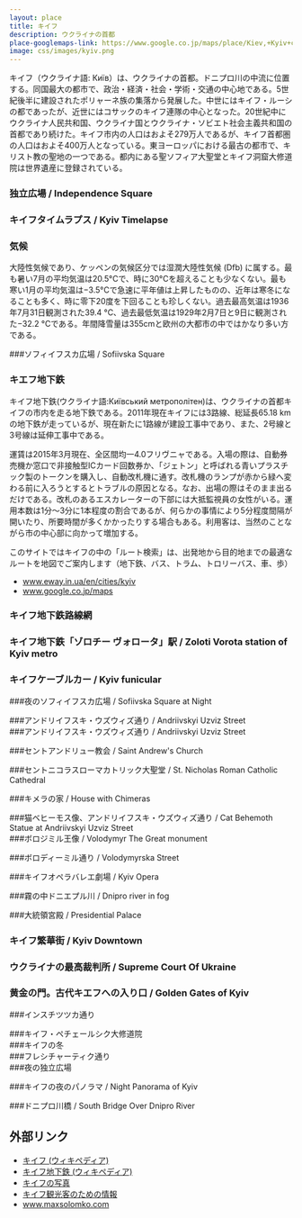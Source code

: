 ```yaml
---
layout: place
title: キイフ
description: ウクライナの首都
place-googlemaps-link: https://www.google.co.jp/maps/place/Kiev,+Kyiv+city,+Ukraine/
image: css/images/kyiv.png
---
```

キイフ（ウクライナ語: Київ）は、ウクライナの首都。ドニプロ川の中流に位置する。同国最大の都市で、政治・経済・社会・学術・交通の中心地である。5世紀後半に建設されたポリャーネ族の集落から発展した。中世にはキイフ・ルーシの都であったが、近世にはコサックのキイフ連隊の中心となった。20世紀中にウクライナ人民共和国、ウクライナ国とウクライナ・ソビエト社会主義共和国の首都であり続けた。キイフ市内の人口はおよそ279万人であるが、キイフ首都圏の人口はおよそ400万人となっている。東ヨーロッパにおける最古の都市で、キリスト教の聖地の一つである。都内にある聖ソフィア大聖堂とキイフ洞窟大修道院は世界遺産に登録されている。

### 独立広場 / Independence Square
<div class="lazyload">
<!--
<div about='https://farm7.static.flickr.com/6134/5985493792_86beac88e8_b.jpg'><a href='https://www.flickr.com/photos/jenniferboyer/5985493792/' target='_blank'><img xmlns:dct='http://purl.org/dc/terms/' href='http://purl.org/dc/dcmitype/StillImage' rel='dct:type' src='https://farm7.static.flickr.com/6134/5985493792_86beac88e8_b.jpg' alt='Independence Square by Anosmia, on Flickr' title='Independence Square by Anosmia, on Flickr' border='0'/></a><br/><a rel='license' href='http://creativecommons.org/licenses/by/2.0/' target='_blank'><img src='http://i.creativecommons.org/l/by/2.0/80x15.png' alt='Creative Commons Creative Commons Attribution 2.0 Generic License' title='Creative Commons Creative Commons Attribution 2.0 Generic License' border='0' align='left'></a>&nbsp; &nbsp;by&nbsp;<a href='https://www.flickr.com/people/jenniferboyer/' target='_blank'>&nbsp;</a><a xmlns:cc='http://creativecommons.org/ns#' rel='cc:attributionURL' property='cc:attributionName' href='https://www.flickr.com/people/jenniferboyer/' target='_blank'>Anosmia</a><a href='http://www.imagecodr.org/' target='_blank'>&nbsp;</a></div>
-->
</div>

### キイフタイムラプス / Kyiv Timelapse
<div class="lazyload">
<!--
<div class="video-container"><iframe src="http://www.youtube.com/embed/72q3U65daVA?html5=1" frameborder="0"></iframe></div>
-->
</div>

### 気候
大陸性気候であり、ケッペンの気候区分では湿潤大陸性気候 (Dfb) に属する。最も暑い7月の平均気温は20.5°Cで、時に30°Cを超えることも少なくない。最も寒い1月の平均気温は−3.5°Cで急速に平年値は上昇したものの、近年は寒冬になることも多く、時に零下20度を下回ることも珍しくない。過去最高気温は1936年7月31日観測された39.4 °C、過去最低気温は1929年2月7日と9日に観測された−32.2 °Cである。年間降雪量は355cmと欧州の大都市の中ではかなり多い方である。

###ソフィイフスカ広場 / Sofiivska Square
<div class="lazyload">
<!--
<img src="photos/kyiv/sofiivska_square.jpg"/>
<small>Photographer: Max Solomko © / Website: <a href="http://www.maxsolomko.com">www.maxsolomko.com</a></small>
-->
</div>

### キエフ地下鉄
キイフ地下鉄(ウクライナ語:Київський метрополітен)は、ウクライナの首都キイフの市内を走る地下鉄である。2011年現在キイフには3路線、総延長65.18 kmの地下鉄が走っているが、現在新たに1路線が建設工事中であり、また、2号線と3号線は延伸工事中である。

運賃は2015年3月現在、全区間均一4.0フリヴニャである。入場の際は、自動券売機か窓口で非接触型ICカード回数券か、「ジェトン」と呼ばれる青いプラスチック製のトークンを購入し、自動改札機に通す。改札機のランプが赤から緑へ変わる前に入ろうとするとトラブルの原因となる。なお、出場の際はそのまま出るだけである。改札のあるエスカレーターの下部には大抵監視員の女性がいる。運用本数は1分～3分に1本程度の割合であるが、何らかの事情により5分程度間隔が開いたり、所要時間が多くかかったりする場合もある。利用客は、当然のことながら市の中心部に向かって増加する。

このサイトではキイフの中の「ルート検索」は、出発地から目的地までの最適なルートを地図でご案内します（地下鉄、バス、トラム、トロリーバス、車、歩）

* <a href="http://www.eway.in.ua/en/cities/kyiv">www.eway.in.ua/en/cities/kyiv</a>
* <a href="https://www.google.co.jp/maps/place/Kyiv,+Ukraine/">www.google.co.jp/maps</a>

### キイフ地下鉄路線網
<div class="lazyload">
<!--
<a title="By Sameboat; some corrections made by AMY (Own work) [Public domain], via Wikimedia Commons" href="https://commons.wikimedia.org/wiki/File%3AKiev_metro_route_map_uk_en.svg"><img width="1024" alt="Kiev metro route map uk en" src="https://upload.wikimedia.org/wikipedia/commons/thumb/9/9f/Kiev_metro_route_map_uk_en.svg/1024px-Kiev_metro_route_map_uk_en.svg.png"/></a>
-->
</div>

### キイフ地下鉄「ゾロチー ヴォロータ」駅 / Zoloti Vorota station of Kyiv metro
<div class="lazyload">
<!--
<a title="© AMY / Wikimedia Commons, via Wikimedia Commons" href="https://commons.wikimedia.org/wiki/File%3AZoloti_Vorota_metro_station_Kiev_2010_01.jpg"><img width="2048" alt="Zoloti Vorota metro station Kiev 2010 01" src="https://upload.wikimedia.org/wikipedia/commons/thumb/f/f3/Zoloti_Vorota_metro_station_Kiev_2010_01.jpg/2048px-Zoloti_Vorota_metro_station_Kiev_2010_01.jpg"/></a>
-->
</div>

### キイフケーブルカー / Kyiv funicular
<div class="lazyload">
<!--
<p><a href="https://commons.wikimedia.org/wiki/File:2948279_%D0%9A%D0%B8%D0%B5%D0%B2%D1%81%D0%BA%D0%B8%D0%B9_%D1%84%D1%83%D0%BD%D0%B8%D0%BA%D1%83%D0%BB%D0%B5%D1%80.jpg#/media/File:2948279_%D0%9A%D0%B8%D0%B5%D0%B2%D1%81%D0%BA%D0%B8%D0%B9_%D1%84%D1%83%D0%BD%D0%B8%D0%BA%D1%83%D0%BB%D0%B5%D1%80.jpg"><img src="https://upload.wikimedia.org/wikipedia/commons/7/7f/2948279_%D0%9A%D0%B8%D0%B5%D0%B2%D1%81%D0%BA%D0%B8%D0%B9_%D1%84%D1%83%D0%BD%D0%B8%D0%BA%D1%83%D0%BB%D0%B5%D1%80.jpg" alt="2948279 Киевский фуникулер.jpg"></a></p>
-->
</div>

###夜のソフィイフスカ広場 / Sofiivska Square at Night
<div class="lazyload">
<!--
<img src="photos/kyiv/sofiivska_square_at_night.jpg"/>
<small>Photographer: Max Solomko © / Website: <a href="http://www.maxsolomko.com">www.maxsolomko.com</a></small>
-->
</div>
###アンドリイフスキ・ウズウィズ通り / Andriivskyi Uzviz Street
<div class="lazyload">
<!--
<img src="photos/kyiv/andriivskyi_uzviz_general.jpg"/>
<small>Photographer: Max Solomko © / Website: <a href="http://www.maxsolomko.com">www.maxsolomko.com</a></small>
-->
</div>
###アンドリイフスキ・ウズウィズ通り / Andriivskyi Uzviz Street
<div class="lazyload">
<!--
<img src="photos/kyiv/andriivskyi_uzviz.jpg"/>
<small>Photographer: Max Solomko © / Website: <a href="http://www.maxsolomko.com">www.maxsolomko.com</a></small>
-->
</div>

###セントアンドリュー教会 / Saint Andrew's Church
<div class="lazyload">
<!--
<a title="Yuriy Kolodin at English Wikipedia [CC BY 3.0 (http://creativecommons.org/licenses/by/3.0)], via Wikimedia Commons" href="https://commons.wikimedia.org/wiki/File%3ASaint_Andrew's_Church_of_Kiev_photo_by_Yuriy_Kolodin.jpg"><img width="2048" alt="Saint Andrew&#039;s Church of Kiev photo by Yuriy Kolodin" src="https://upload.wikimedia.org/wikipedia/commons/thumb/4/4e/Saint_Andrew%27s_Church_of_Kiev_photo_by_Yuriy_Kolodin.jpg/2048px-Saint_Andrew%27s_Church_of_Kiev_photo_by_Yuriy_Kolodin.jpg"/></a>
-->
</div>

###セントニコラスローマカトリック大聖堂 / St. Nicholas Roman Catholic Cathedral
<div class="lazyload">
<!--
<a title="By Konstantin Brizhnichenko (Own work) [CC BY-SA 4.0 (http://creativecommons.org/licenses/by-sa/4.0)], via Wikimedia Commons" href="https://commons.wikimedia.org/wiki/File%3ASt._Nicholas_Roman_Catholic_Cathedral%2C_Kyiv_3.jpg"><img width="2048" alt="St. Nicholas Roman Catholic Cathedral, Kyiv 3" src="https://upload.wikimedia.org/wikipedia/commons/thumb/e/e7/St._Nicholas_Roman_Catholic_Cathedral%2C_Kyiv_3.jpg/2048px-St._Nicholas_Roman_Catholic_Cathedral%2C_Kyiv_3.jpg"/></a>
-->
</div>

###キメラの家 / House with Chimeras
<div class="lazyload">
<!--
<img src="photos/kyiv/chymera_house.jpg"/>
<small>Photographer: Max Solomko © / Website: <a href="http://www.maxsolomko.com">www.maxsolomko.com</a></small>
-->
</div>
###猫ベヒーモス像、アンドリイフスキ・ウズウィズ通り / Cat Behemoth Statue at Andriivskyi Uzviz Street
<div class="lazyload">
<!--
<img src="photos/kyiv/behemoth_cat_andriivskyi_uzviz.jpg"/>
<small>Photographer: Max Solomko © / Website: <a href="http://www.maxsolomko.com">www.maxsolomko.com</a></small>
-->
</div>
###ボロジミル王像 / Volodymyr The Great monument
<div class="lazyload">
<!--
<img src="photos/kyiv/volodymyr_velykyi.jpg"/>
<small>Photographer: Max Solomko © / Website: <a href="http://www.maxsolomko.com">www.maxsolomko.com</a></small>
-->
</div>

###ボロディーミル通り / Volodymyrska Street
<div class="lazyload">
<!--
<a title="© AMY / Wikimedia Commons, via Wikimedia Commons" href="https://commons.wikimedia.org/wiki/File%3A%D0%92%D0%BB%D0%B0%D0%B4%D0%B8%D0%BC%D0%B8%D1%80%D1%81%D0%BA%D0%B0%D1%8F_54_%D0%9A%D0%B8%D0%B5%D0%B2_2010_01.JPG"><img width="2048" alt="Владимирская 54 Киев 2010 01" src="https://upload.wikimedia.org/wikipedia/commons/thumb/9/99/%D0%92%D0%BB%D0%B0%D0%B4%D0%B8%D0%BC%D0%B8%D1%80%D1%81%D0%BA%D0%B0%D1%8F_54_%D0%9A%D0%B8%D0%B5%D0%B2_2010_01.JPG/2048px-%D0%92%D0%BB%D0%B0%D0%B4%D0%B8%D0%BC%D0%B8%D1%80%D1%81%D0%BA%D0%B0%D1%8F_54_%D0%9A%D0%B8%D0%B5%D0%B2_2010_01.JPG"/></a>
-->
</div>

###キイフオペラバレエ劇場 / Kyiv Opera
<div class="lazyload">
<!--
<a title="By Roland Geider (Ogre) (Own work) [Public domain], via Wikimedia Commons" href="https://commons.wikimedia.org/wiki/File%3AKiev_Opera_House_-_001.jpg"><img width="2048" alt="Kiev Opera House - 001" src="https://upload.wikimedia.org/wikipedia/commons/thumb/6/6f/Kiev_Opera_House_-_001.jpg/2048px-Kiev_Opera_House_-_001.jpg"/></a>
-->
</div>

###霧の中ドニエプル川 / Dnipro river in fog
<div class="lazyload">
<!--
<img src="photos/kyiv/dnipro_river_in_fog.jpg"/>
<small>Photographer: Max Solomko © / Website: <a href="http://www.maxsolomko.com">www.maxsolomko.com</a></small>
-->
</div>

###大統領宮殿 / Presidential Palace
<div class="lazyload">
<!--
<p><a href="https://commons.wikimedia.org/wiki/File:Presidential_Palace_Ukraine.jpg#/media/File:Presidential_Palace_Ukraine.jpg"><img src="https://upload.wikimedia.org/wikipedia/commons/8/88/Presidential_Palace_Ukraine.jpg" alt="Presidential Palace Ukraine.jpg"></a></p>
-->
</div>

### キイフ繁華街 / Kyiv Downtown
<div class="lazyload">
<!--
<p><a href="https://uk.wikipedia.org/wiki/%D0%A4%D0%B0%D0%B9%D0%BB:%D0%9F%D0%B0%D1%80%D1%83%D1%81_%D1%96_%D0%9A%D0%BE%D0%BD%D1%82%D0%B8%D0%BD%D0%B5%D0%BD%D1%82%D0%B0%D0%BB%D1%8C_%D1%83_%D0%9A%D0%B8%D1%94%D0%B2%D1%96.jpg#/media/File:%D0%9F%D0%B0%D1%80%D1%83%D1%81_%D1%96_%D0%9A%D0%BE%D0%BD%D1%82%D0%B8%D0%BD%D0%B5%D0%BD%D1%82%D0%B0%D0%BB%D1%8C_%D1%83_%D0%9A%D0%B8%D1%94%D0%B2%D1%96.jpg"><img src="https://upload.wikimedia.org/wikipedia/uk/9/9a/%D0%9F%D0%B0%D1%80%D1%83%D1%81_%D1%96_%D0%9A%D0%BE%D0%BD%D1%82%D0%B8%D0%BD%D0%B5%D0%BD%D1%82%D0%B0%D0%BB%D1%8C_%D1%83_%D0%9A%D0%B8%D1%94%D0%B2%D1%96.jpg" alt="Парус і Континенталь у Києві.jpg" height="3264" width="2448"></a></p>
-->
</div>

### ウクライナの最高裁判所 / Supreme Court Of Ukraine
<div class="lazyload">
<!--
<a title="By Wadco2 (Own work) [CC BY-SA 3.0 (http://creativecommons.org/licenses/by-sa/3.0)], via Wikimedia Commons" href="https://commons.wikimedia.org/wiki/File%3APechersk_28_09_13_396.JPG"><img width="2048" alt="Pechersk 28 09 13 396" src="https://upload.wikimedia.org/wikipedia/commons/thumb/d/dd/Pechersk_28_09_13_396.JPG/2048px-Pechersk_28_09_13_396.JPG"/></a>
-->
</div>

### 黄金の門。古代キエフへの入り口 / Golden Gates of Kyiv
<div class="lazyload">
<!--
<a title="By KyjivRus` (Own work) [Public domain], via Wikimedia Commons" href="https://commons.wikimedia.org/wiki/File%3AKyiv_Golden_Gate_-_011.jpg"><img width="2048" alt="Kyiv Golden Gate - 011" src="https://upload.wikimedia.org/wikipedia/commons/thumb/a/ad/Kyiv_Golden_Gate_-_011.jpg/2048px-Kyiv_Golden_Gate_-_011.jpg"/></a>
-->
</div>

###インスチツツカ通り
<div class="lazyload">
<!--
<div about='https://farm4.static.flickr.com/3819/10962915416_1eac115140_b.jpg'><a href='https://www.flickr.com/photos/mattsh/10962915416/' target='_blank'><img xmlns:dct='http://purl.org/dc/terms/' href='http://purl.org/dc/dcmitype/StillImage' rel='dct:type' src='https://farm4.static.flickr.com/3819/10962915416_1eac115140_b.jpg' alt='Old Architecture, Kiev by Matt. Create., on Flickr' title='Old Architecture, Kiev by Matt. Create., on Flickr' border='0'/></a><br/><a rel='license' href='http://creativecommons.org/licenses/by-nc-sa/2.0/' target='_blank'><img src='http://i.creativecommons.org/l/by-nc-sa/2.0/80x15.png' alt='Creative Commons Creative Commons Attribution-Noncommercial-Share Alike 2.0 Generic License' title='Creative Commons Creative Commons Attribution-Noncommercial-Share Alike 2.0 Generic License' border='0' align='left'></a>&nbsp; &nbsp;by&nbsp;<a href='https://www.flickr.com/people/mattsh/' target='_blank'>&nbsp;</a><a xmlns:cc='http://creativecommons.org/ns#' rel='cc:attributionURL' property='cc:attributionName' href='https://www.flickr.com/people/mattsh/' target='_blank'>Matt. Create.</a><a href='http://www.imagecodr.org/' target='_blank'>&nbsp;</a></div>
-->
</div>
###キイフ・ペチェールシク大修道院
<div class="lazyload">
<!--
<div about='https://farm3.static.flickr.com/2884/10872941953_03e1e887d8_b.jpg'><a href='https://www.flickr.com/photos/mattsh/10872941953/' target='_blank'><img xmlns:dct='http://purl.org/dc/terms/' href='http://purl.org/dc/dcmitype/StillImage' rel='dct:type' src='https://farm3.static.flickr.com/2884/10872941953_03e1e887d8_b.jpg' alt='Kiev Pechersk Lavra in September by Matt. Create., on Flickr' title='Kiev Pechersk Lavra in September by Matt. Create., on Flickr' border='0'/></a><br/><a rel='license' href='http://creativecommons.org/licenses/by-nc-sa/2.0/' target='_blank'><img src='http://i.creativecommons.org/l/by-nc-sa/2.0/80x15.png' alt='Creative Commons Creative Commons Attribution-Noncommercial-Share Alike 2.0 Generic License' title='Creative Commons Creative Commons Attribution-Noncommercial-Share Alike 2.0 Generic License' border='0' align='left'></a>&nbsp; &nbsp;by&nbsp;<a href='https://www.flickr.com/people/mattsh/' target='_blank'>&nbsp;</a><a xmlns:cc='http://creativecommons.org/ns#' rel='cc:attributionURL' property='cc:attributionName' href='https://www.flickr.com/people/mattsh/' target='_blank'>Matt. Create.</a><a href='http://www.imagecodr.org/' target='_blank'>&nbsp;</a></div>
-->
</div>
###キイフの冬
<div class="lazyload">
<!--
<div about='https://farm8.static.flickr.com/7007/6785670407_fec54dd55b_b.jpg'><a href='https://www.flickr.com/photos/39997856@N03/6785670407/' target='_blank'><img xmlns:dct='http://purl.org/dc/terms/' href='http://purl.org/dc/dcmitype/StillImage' rel='dct:type' src='https://farm8.static.flickr.com/7007/6785670407_fec54dd55b_b.jpg' alt='winter in kiev by mariusz kluzniak, on Flickr' title='winter in kiev by mariusz kluzniak, on Flickr' border='0'/></a><br/><a rel='license' href='http://creativecommons.org/licenses/by-nc-nd/2.0/' target='_blank'><img src='http://i.creativecommons.org/l/by-nc-nd/2.0/80x15.png' alt='Creative Commons Creative Commons Attribution-Noncommercial-No Derivative Works 2.0 Generic License' title='Creative Commons Creative Commons Attribution-Noncommercial-No Derivative Works 2.0 Generic License' border='0' align='left'></a>&nbsp; &nbsp;by&nbsp;<a href='https://www.flickr.com/people/39997856@N03/' target='_blank'>&nbsp;</a><a xmlns:cc='http://creativecommons.org/ns#' rel='cc:attributionURL' property='cc:attributionName' href='https://www.flickr.com/people/39997856@N03/' target='_blank'>mariusz kluzniak</a><a href='http://www.imagecodr.org/' target='_blank'>&nbsp;</a></div>
-->
</div>
###フレシチャーティク通り
<div class="lazyload">
<!--
<div about='https://farm9.static.flickr.com/8100/8601882380_e7249da8a7_b.jpg'><a href='https://www.flickr.com/photos/jlascar/8601882380/' target='_blank'><img xmlns:dct='http://purl.org/dc/terms/' href='http://purl.org/dc/dcmitype/StillImage' rel='dct:type' src='https://farm9.static.flickr.com/8100/8601882380_e7249da8a7_b.jpg' alt='Khreshchatyk street and some of its post by Jorge Lascar, on Flickr' title='Khreshchatyk street and some of its post by Jorge Lascar, on Flickr' border='0'/></a><br/><a rel='license' href='http://creativecommons.org/licenses/by/2.0/' target='_blank'><img src='http://i.creativecommons.org/l/by/2.0/80x15.png' alt='Creative Commons Creative Commons Attribution 2.0 Generic License' title='Creative Commons Creative Commons Attribution 2.0 Generic License' border='0' align='left'></a>&nbsp; &nbsp;by&nbsp;<a href='https://www.flickr.com/people/jlascar/' target='_blank'>&nbsp;</a><a xmlns:cc='http://creativecommons.org/ns#' rel='cc:attributionURL' property='cc:attributionName' href='https://www.flickr.com/people/jlascar/' target='_blank'>Jorge Lascar</a><a href='http://www.imagecodr.org/' target='_blank'>&nbsp;</a></div>
-->
</div>
###夜の独立広場
<div class="lazyload">
<!--
<div about='https://farm3.static.flickr.com/2510/3965068418_50d240ed22_b.jpg'><a href='https://www.flickr.com/photos/thisisbossi/3965068418/' target='_blank'><img xmlns:dct='http://purl.org/dc/terms/' href='http://purl.org/dc/dcmitype/StillImage' rel='dct:type' src='https://farm3.static.flickr.com/2510/3965068418_50d240ed22_b.jpg' alt='2008 08 11 - 1521-1523 - Kyiv - maydan N by thisisbossi, on Flickr' title='2008 08 11 - 1521-1523 - Kyiv - maydan N by thisisbossi, on Flickr' border='0'/></a><br/><a rel='license' href='http://creativecommons.org/licenses/by-nc/2.0/' target='_blank'><img src='http://i.creativecommons.org/l/by-nc/2.0/80x15.png' alt='Creative Commons Creative Commons Attribution-Noncommercial 2.0 Generic License' title='Creative Commons Creative Commons Attribution-Noncommercial 2.0 Generic License' border='0' align='left'></a>&nbsp; &nbsp;by&nbsp;<a href='https://www.flickr.com/people/thisisbossi/' target='_blank'>&nbsp;</a><a xmlns:cc='http://creativecommons.org/ns#' rel='cc:attributionURL' property='cc:attributionName' href='https://www.flickr.com/people/thisisbossi/' target='_blank'>thisisbossi</a><a href='http://www.imagecodr.org/' target='_blank'>&nbsp;</a></div>
-->
</div>

###キイフの夜のパノラマ / Night Panorama of Kyiv
<div class="lazyload">
<!--
<p><a href="https://uk.wikipedia.org/wiki/%D0%A4%D0%B0%D0%B9%D0%BB:%D0%9F%D0%B0%D0%BD%D0%BE%D1%80%D0%B0%D0%BC%D0%B0_%D1%85%D0%BC%D0%B0%D1%80%D0%BE%D1%87%D0%BE%D1%81%D1%96%D0%B2.jpg#/media/File:%D0%9F%D0%B0%D0%BD%D0%BE%D1%80%D0%B0%D0%BC%D0%B0_%D1%85%D0%BC%D0%B0%D1%80%D0%BE%D1%87%D0%BE%D1%81%D1%96%D0%B2.jpg"><img src="https://upload.wikimedia.org/wikipedia/uk/7/7f/%D0%9F%D0%B0%D0%BD%D0%BE%D1%80%D0%B0%D0%BC%D0%B0_%D1%85%D0%BC%D0%B0%D1%80%D0%BE%D1%87%D0%BE%D1%81%D1%96%D0%B2.jpg" alt="Панорама хмарочосів.jpg"></a></p>
-->
</div>

###ドニプロ川橋 / South Bridge Over Dnipro River
<div class="lazyload">
<!--
<p><a href="https://commons.wikimedia.org/wiki/File:%D0%9F%D1%96%D0%B2%D0%B4%D0%B5%D0%BD%D0%BD%D0%B8%D0%B9_%D0%BC%D1%96%D1%81%D1%82_(%D0%9A%D0%B8%D1%97%D0%B2).jpg#/media/File:%D0%9F%D1%96%D0%B2%D0%B4%D0%B5%D0%BD%D0%BD%D0%B8%D0%B9_%D0%BC%D1%96%D1%81%D1%82_(%D0%9A%D0%B8%D1%97%D0%B2).jpg"><img src="https://upload.wikimedia.org/wikipedia/commons/3/3c/%D0%9F%D1%96%D0%B2%D0%B4%D0%B5%D0%BD%D0%BD%D0%B8%D0%B9_%D0%BC%D1%96%D1%81%D1%82_%28%D0%9A%D0%B8%D1%97%D0%B2%29.jpg" alt="Південний міст (Київ).jpg" height="581" width="896"></a></p>
-->
</div>

## 外部リンク
* <a href="http://ja.wikipedia.org/wiki/%E3%82%AD%E3%82%A8%E3%83%95">キイフ (ウィキペディア)</a>
* <a href="http://ja.wikipedia.org/wiki/%E3%82%AD%E3%82%A8%E3%83%95#.E4.BA.A4.E9.80.9A">キイフ地下鉄 (ウィキペディア)</a>
* <a href="http://www.pbase.com/bmcmorrow/kiev">キイフの写真</a>
* <a href="http://www.dtac.jp/caucasus/ukraine/entry_133.php">キイフ観光客のための情報</a>
* <a href="http://www.maxsolomko.com">www.maxsolomko.com</a>

